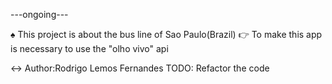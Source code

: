 ---ongoing---

:spades:	This project is about the bus line of Sao Paulo(Brazil)
:point_right:	To make this app is necessary to use the "olho vivo" api


:left_right_arrow:	Author:Rodrigo Lemos Fernandes 
TODO: Refactor the code
